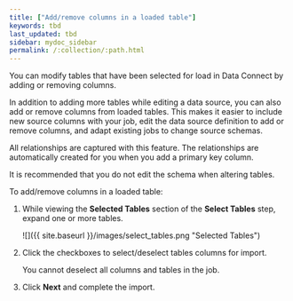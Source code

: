 ```yaml
---
title: ["Add/remove columns in a loaded table"]
keywords: tbd
last_updated: tbd
sidebar: mydoc_sidebar
permalink: /:collection/:path.html
---
```

You can modify tables that have been selected for load in Data Connect by adding or removing columns.

In addition to adding more tables while editing a data source, you can also add or remove columns from loaded tables. This makes it easier to include new source columns with your job, edit the data source definition to add or remove columns, and adapt existing jobs to change source schemas.

All relationships are captured with this feature. The relationships are automatically created for you when you add a primary key column.

It is recommended that you do not edit the schema when altering tables.

To add/remove columns in a loaded table:

1. While viewing the **Selected Tables** section of the **Select Tables** step, expand one or more tables.

     ![]({{ site.baseurl }}/images/select_tables.png "Selected Tables")

2. Click the checkboxes to select/deselect tables columns for import.

    You cannot deselect all columns and tables in the job.

3. Click **Next** and complete the import.
